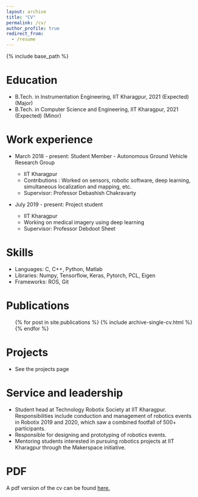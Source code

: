```yaml
---
layout: archive
title: "CV"
permalink: /cv/
author_profile: true
redirect_from:
  - /resume
---
```


{% include base_path %}

Education
======
* B.Tech. in Instrumentation Engineering, IIT Kharagpur, 2021 (Expected) (Major)
* B.Tech. in Computer Science and Engineering, IIT Kharagpur, 2021 (Expected) (Minor)

Work experience
======
* March 2018 - present: Student Member - Autonomous Ground Vehicle Research Group
  * IIT Kharagpur
  * Contributions : Worked on sensors, robotic software, deep learning, simultaneous localization and mapping, etc.
  * Supervisor: Professor Debashish Chakravarty

* July 2019 - present: Project student
  * IIT Kharagpur
  * Working on medical imagery using deep learning
  * Supervisor: Professor Debdoot Sheet
  
Skills
======
* Languages: C, C++, Python, Matlab
* Libraries: Numpy, Tensorflow, Keras, Pytorch, PCL, Eigen
* Frameworks: ROS, Git

Publications
======
  <ul>{% for post in site.publications %}
    {% include archive-single-cv.html %}
  {% endfor %}</ul>

Projects
=====
* See the projects page

Service and leadership
======
* Student head at Technology Robotix Society at IIT Kharagpur. Responsibilities include conduction and management of robotics events in Robotix 2019 and 2020, which saw a combined footfall of 500+ participants. 
 * Responsible for designing and prototyping of robotics events.
 * Mentoring students interested in pursuing robotics projects at IIT Kharagpur through the Makerspace initiative. 

PDF
======
A pdf version of the cv can be found <a href="https://github.com/JaydeepGodbole/JaydeepGodbole.github.io/blob/master/files/resume.pdf" target="_blank">here.</a>
